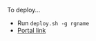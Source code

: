 To deploy...

* Run `deploy.sh -g rgname`
* <a href="https://portal.azure.com/#create/Microsoft.Template/uri/https%3A%2F%2Fraw.githubusercontent.com%2FDSPN%2Fazure-resource-manager-dse%2Fworkshop%2Fsingledc%2FmainTemplate.json" target="_blank">Portal link</a>
